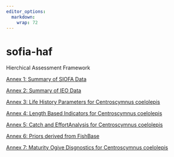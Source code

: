 ```yaml
---
editor_options: 
  markdown: 
    wrap: 72
---
```


# sofia-haf

Hierchical Assessment Framework

[Annex 1: Summary of SIOFA Data](https://rpubs.com/laurie/1156636)

[Annex 2: Summary of IEO Data](https://rpubs.com/laurie/1156637)

[Annex 3: Life History Parameters for Centroscymnus
coelolepis](https://rpubs.com/laurie/1156638)

[Annex 4: Length Based Indicators for Centroscymnus
coelolepis](https://rpubs.com/laurie/1156640)

[Annex 5: Catch and EffortAnalysis for Centroscymnus
coelolepis](https://rpubs.com/laurie/1156641)

[Annex 6: Priors derived from
FishBase](https://rpubs.com/laurie/1156642)

[Annex 7: Maturity Ogive Disgnostics for Centroscymnus
coelolepis](https://rpubs.com/laurie/1156643)
